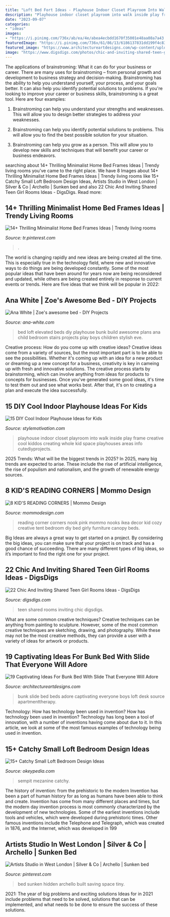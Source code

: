 ```yaml
---
title: "Loft Bed Fort Ideas - Playhouse Indoor Closet Playroom Into Walk Inside Play Frame Creative Cool Kiddos Creating Whole Kid Space Playhouses Areas Info Cutediyprojects"
description: "Playhouse indoor closet playroom into walk inside play frame creative cool kiddos creating whole kid space playhouses areas info cutediyprojects"
date: "2023-09-07"
categories:
- "ideas"
images:
- "https://i.pinimg.com/736x/ab/ea/4e/abea4ecbdd1670f35001e48aa08a7a43.jpg"
featuredImage: "https://i.pinimg.com/736x/61/86/13/6186137831dd199f4c8373768918f890.jpg"
featured_image: "https://www.architectureartdesigns.com/wp-content/uploads/2016/08/12-42-630x421.jpg"
image: "https://www.digsdigs.com/photos/chic-and-inviting-shared-teen-girl-rooms-ideas-11.jpg"
---
```



The applications of brainstroming: What it can do for your business or career.
There are many uses for brainstroming – from personal growth and development to business strategy and decision-making. Brainstroming has the ability to help you understand yourself, your process, and your goals better. It can also help you identify potential solutions to problems.
If you're looking to improve your career or business skills, brainstroming is a great tool. Here are four examples:

1) Brainstroming can help you understand your strengths and weaknesses. This will allow you to design better strategies to address your weaknesses.

2) Brainstroming can help you identify potential solutions to problems. This will allow you to find the best possible solution for your situation.

3) Brainstroming can help you grow as a person. This will allow you to develop new skills and techniques that will benefit your career or business endeavors.

	

		
searching about 14+ Thrilling Minimalist Home Bed Frames Ideas | Trendy living rooms you've came to the right place. We have 8 Images about 14+ Thrilling Minimalist Home Bed Frames Ideas | Trendy living rooms like 15+ Catchy Small Loft Bedroom Design Ideas, Artists Studio in West London | Silver &amp; Co | Archello | Sunken bed and also 22 Chic And Inviting Shared Teen Girl Rooms Ideas - DigsDigs. Read more:
		
    
## 14+ Thrilling Minimalist Home Bed Frames Ideas | Trendy Living Rooms

<img loading=lazy src="https://i.pinimg.com/736x/61/86/13/6186137831dd199f4c8373768918f890.jpg" onerror="this.onerror=null;this.src='https://tse1.mm.bing.net/th?id=OIP.pmmFvS_cDr9N27D2eYwVkgHaJ3&amp;pid=15.1';" alt="14+ Thrilling Minimalist Home Bed Frames Ideas | Trendy living rooms">

_Source: tr.pinterest.com_

>. 

	

The world is changing rapidly and new ideas are being created all the time. This is especially true in the technology field, where new and innovative ways to do things are being developed constantly. Some of the most popular ideas that have been around for years now are being reconsidered and updated, while others are being created entirely in response to current events or trends. Here are five ideas that we think will be popular in 2022:

    
## Ana White | Zoe&#039;s Awesome Bed - DIY Projects

<img loading=lazy src="http://www.ana-white.com/sites/default/files/IMG7130-M.jpg" onerror="this.onerror=null;this.src='https://tse3.mm.bing.net/th?id=OIP.Tluu3BOpuIBelwe9Sd7gRwHaE8&amp;pid=15.1';" alt="Ana White | Zoe&#039;s awesome bed - DIY Projects">

_Source: ana-white.com_

>bed loft elevated beds diy playhouse bunk build awesome plans ana child bedroom stairs projects play boys children stylish eve. 

	

Creative process: How do you come up with creative ideas?
Creative ideas come from a variety of sources, but the most important part is to be able to see the possibilities. Whether it's coming up with an idea for a new product or dreaming up a new concept for a business, creativity is key in cameing up with fresh and innovative solutions. The creative process starts by brainstorming, which can involve anything from ideas for products to concepts for businesses. Once you've generated some good ideas, it's time to test them out and see what works best. After that, it's on to creating a plan and execute the idea successfully.

    
## 15 DIY Cool Indoor Playhouse Ideas For Kids

<img loading=lazy src="https://stylemotivation.com/wp-content/uploads/2020/02/Walk-in-Closet-into-Playhouse.jpg" onerror="this.onerror=null;this.src='https://tse2.mm.bing.net/th?id=OIP.tAqGppktuzf05H3WCGZpVwHaNK&amp;pid=15.1';" alt="15 DIY Cool Indoor Playhouse Ideas for Kids">

_Source: stylemotivation.com_

>playhouse indoor closet playroom into walk inside play frame creative cool kiddos creating whole kid space playhouses areas info cutediyprojects. 

	

2025 Trends: What will be the biggest trends in 2025?
In 2025, many big trends are expected to arise. These include the rise of artificial intelligence, the rise of populism and nationalism, and the growth of renewable energy sources.

    
## 8 KID&#039;S READING CORNERS | Mommo Design

<img loading=lazy src="http://www.mommodesign.com/sites/default/files/styles/full_width/public/images/gallery/59/girlyreadingcorner1.jpg?itok=a-0oIZ3a" onerror="this.onerror=null;this.src='https://tse2.mm.bing.net/th?id=OIP.J5j14hYDqMiTCvyd_s1hOgHaHa&amp;pid=15.1';" alt="8 KID&#039;S READING CORNERS | Mommo Design">

_Source: mommodesign.com_

>reading corner corners nook pink mommo nooks ikea decor kid cozy creative tent bedroom diy bed girly furniture canopy beds. 

	

Big Ideas are always a great way to get started on a project. By considering the big ideas, you can make sure that your project is on track and has a good chance of succeeding. There are many different types of big ideas, so it’s important to find the right one for your project.

    
## 22 Chic And Inviting Shared Teen Girl Rooms Ideas - DigsDigs

<img loading=lazy src="https://www.digsdigs.com/photos/chic-and-inviting-shared-teen-girl-rooms-ideas-11.jpg" onerror="this.onerror=null;this.src='https://tse3.mm.bing.net/th?id=OIP.FbbFW2VVomJEEsWn5xfJmgHaLH&amp;pid=15.1';" alt="22 Chic And Inviting Shared Teen Girl Rooms Ideas - DigsDigs">

_Source: digsdigs.com_

>teen shared rooms inviting chic digsdigs. 

	

What are some common creative techniques?
Creative techniques can be anything from painting to sculpture. However, some of the most common creative techniques are sketching, drawing, and photography. While these may not be the most creative methods, they can provide a user with a variety of ideas for artwork or products.

    
## 19 Captivating Ideas For Bunk Bed With Slide That Everyone Will Adore

<img loading=lazy src="https://www.architectureartdesigns.com/wp-content/uploads/2016/08/12-42-630x421.jpg" onerror="this.onerror=null;this.src='https://tse2.mm.bing.net/th?id=OIP.L_HZlPjYIGXOEjC7xbTOegHaE8&amp;pid=15.1';" alt="19 Captivating Ideas For Bunk Bed With Slide That Everyone Will Adore">

_Source: architectureartdesigns.com_

>bunk slide bed beds adore captivating everyone boys loft desk source apartmenttherapy. 

	

Technology: How has technology been used in invention?
How has technology been used in invention? Technology has long been a tool of innovation, with a number of inventions having come about due to it. In this article, we look at some of the most famous examples of technology being used in invention.

    
## 15+ Catchy Small Loft Bedroom Design Ideas

<img loading=lazy src="http://okeypedia.com/wp-content/uploads/2020/09/Catchy-Small-Loft-Bedroom-Design-Ideas-19.jpg" onerror="this.onerror=null;this.src='https://tse2.mm.bing.net/th?id=OIP.u1Frw-vYolI99C5uHKNWbQHaKj&amp;pid=15.1';" alt="15+ Catchy Small Loft Bedroom Design Ideas">

_Source: okeypedia.com_

>sempit mezanine catchy. 

	

The history of invention: from the prehistoric to the modern
Invention has been a part of human history for as long as humans have been able to think and create. Invention has come from many different places and times, but the modern day invention process is most commonly characterized by the development of new technologies. Some of the earliest inventions include tools and vehicles, which were developed during prehistoric times. Other famous inventions include the Telephone and Telegraph, which was created in 1876, and the Internet, which was developed in 199
    
## Artists Studio In West London | Silver &amp; Co | Archello | Sunken Bed

<img loading=lazy src="https://i.pinimg.com/736x/ab/ea/4e/abea4ecbdd1670f35001e48aa08a7a43.jpg" onerror="this.onerror=null;this.src='https://tse4.mm.bing.net/th?id=OIP.mOyB8rrQTIh0v-FxbXgNygHaJ8&amp;pid=15.1';" alt="Artists Studio in West London | Silver &amp; Co | Archello | Sunken bed">

_Source: pinterest.com_

>bed sunken hidden archello built saving space tiny. 

	

2021: The year of big problems and exciting solutions
Ideas for in 2021 include problems that need to be solved, solutions that can be implemented, and what needs to be done to ensure the success of these solutions.

